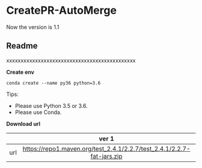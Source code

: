 # CreatePR-AutoMerge

Now the version is 1.1
## **Readme**
xxxxxxxxxxxxxxxxxxxxxxxxxxxxxxxxxxxxxxxxxxxxx

**Create env**
```
conda create --name py36 python=3.6
```

Tips:
* Please use Python 3.5 or 3.6.
* Please use Conda.


**Download url**

|           | ver 1 | ver 2 |
| :-------: | :---------: | :--------------------------: |
| url | https://repo1.maven.org/test_2.4.1/2.2.7/test_2.4.1/2.2.7-fat-jars.zip | https://oss.sonatype.org/content/repositories/snapshots/com/test/test_2.4.1/2.2.7-SNAPSHOT/ |
